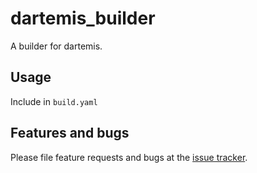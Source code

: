 # dartemis_builder

A builder for dartemis.

## Usage

Include in `build.yaml`

## Features and bugs

Please file feature requests and bugs at the [issue tracker][tracker].

[tracker]: https://github.com/denniskaselow/dartemis_builder/issues

